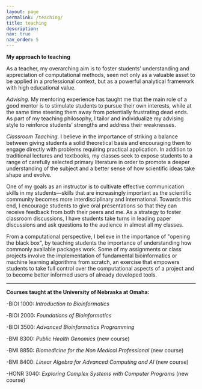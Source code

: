 ```yaml
---
layout: page
permalink: /teaching/
title: teaching
description:
nav: true
nav_order: 5
---
```


**My approach to teaching**


As a teacher, my overarching aim is to foster students’ understanding and appreciation of computational methods, seen not only as a valuable asset to be applied in a professional context, but as a powerful analytical framework with high educational value.

*Advising.* My mentoring experience has taught me that the main role of a good mentor is to stimulate students to pursue their own interests, while at the same time steering them away from potentially frustrating dead ends. As part of my teaching philosophy, I tailor and individualize my advising style to reinforce students’ strengths and address their weaknesses.

*Classroom Teaching.* I believe in the importance of striking a balance between giving students a solid theoretical basis and encouraging them to engage directly with problems requiring practical application. In addition to traditional lectures and textbooks, my classes seek to expose students to a range of carefully selected primary literature in order to promote a deeper understanding of the subject and a better sense of how scientific ideas take shape and evolve.

One of my goals as an instructor is to cultivate effective communication skills in my students—skills that are increasingly important as the scientific community becomes more interdisciplinary and international. Towards this end, I encourage students to give oral presentations so that they can receive feedback from both their peers and me. As a strategy to foster classroom discussions, I have students take turns in leading paper discussions and ask questions to the audience in almost all my classes.

From a computational perspective, I believe in the importance of "opening the black box", by teaching students the importance of understanding how commonly available packages work. Some of my assignments or class projects involve the implementation of fundamental bioinformatics or machine learning algorithms from scratch, an exercise that empowers students to take full control over the computational aspects of a project and to become better informed users of already developed tools.

---

**Courses taught at the University of Nebraska at Omaha:**

-BIOI 1000: *Introduction to Bioinformatics*

-BIOI 2000: *Foundations of Bioinformatics*

-BIOI 3500: *Advanced Bioinformatics Programming*

-BMI 8300: *Public Health Genomics* (new course)

-BMI 8850: *Biomedicine for the Non Medical Professional* (new course)

-BMI 8400: *Linear Algebra for Advanced Computing and AI* (new course)

-HONR 3040: *Exploring Complex Systems with Computer Programs* (new course)
